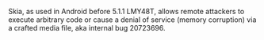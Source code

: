 Skia, as used in Android before 5.1.1 LMY48T, allows remote attackers to execute arbitrary code or cause a denial of service (memory corruption) via a crafted media file, aka internal bug 20723696.